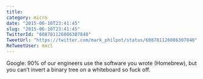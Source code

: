 ```yaml
---
title: 
category: micro
date: "2015-06-10T23:41:45"
slug: "2015-06-10T23:41:45"
TwitterId: "608781126086307840"
TweetUrl: "https://twitter.com/mark_philpot/status/608781126086307840"
ReTweetUser: mxcl
---
```


<i class="fa fa-retweet" aria-hidden="true"></i> Google: 90% of our engineers
use the software you wrote (Homebrew), but you can’t invert a binary tree on a
whiteboard so fuck off.
